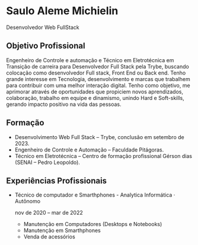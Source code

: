 <h1>Saulo Aleme Michielin</h1>
<p>Desenvolvedor Web FullStack</p>

<h2>Objetivo Profissional</h2>
<p>Engenheiro de Controle e automação e Técnico em Eletrotécnica em Transição de carreira para Desenvolvedor Full Stack pela Trybe, buscando colocação como desenvolvedor Full stack, Front End ou Back end. Tenho grande interesse em Tecnologia, desenvolvimento e marcas que trabalhem para contribuir com uma melhor interação digital. Tenho como objetivo, me aprimorar através de oportunidades que propiciem novos aprendizados, colaboração, trabalho em equipe e dinamismo, unindo Hard e Soft-skills, gerando impacto positivo na vida das pessoas.</p>

<h2>Formação</h2>
<ul>
  <li>Desenvolvimento Web Full Stack – Trybe, conclusão em setembro de 2023.</li>
  <li>Engenheiro de Controle e Automação – Faculdade Pitágoras.</li>
  <li>Técnico em Eletrotécnica – Centro de formação profissional Gérson dias (SENAI – Pedro Leopoldo).</li>
</ul>

<h2>Experiências Profissionais</h2>
<ul>
  <li>Técnico de computador e Smarthphones  - Analytica Informática · Autônomo</br>
  <p>nov de 2020 – mar de 2022</p>
    <ul>
      <li>Manutenção em Computadores (Desktops e Notebooks)</li>
      <li>Manutenção em Smarthphones</li>
      <li>Venda de acessórios</li>
    </ul>
    </li>
</ul>

